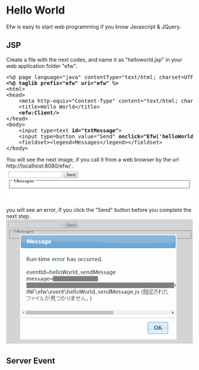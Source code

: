 <H1>Hello World</H1>

Efw is easy to start web programming if you know Javascript & JQuery.

<h2>JSP</h2>
Create a file with the next codes, and name it as "helloworld.jsp" in your web application folder "efw".
<pre>
&lt;%@ page language=&quot;java&quot; contentType=&quot;text/html; charset=UTF-8&quot; pageEncoding=&quot;UTF-8&quot;%&gt;
<b>&lt;%@ taglib prefix=&quot;efw&quot; uri=&quot;efw&quot; %&gt;</b>
&lt;html&gt;
&lt;head&gt;
	&lt;meta http-equiv=&quot;Content-Type&quot; content=&quot;text/html; charset=UTF-8&quot;&gt;
	&lt;title&gt;Hello World&lt;/title&gt;
	<b>&lt;efw:Client/&gt;</b>
&lt;/head&gt;
&lt;body&gt;
	&lt;input type=text <b>id=&quot;txtMessage&quot;</b>&gt;
	&lt;input type=button value=&quot;Send&quot; <b>onclick="Efw('helloWorld_sendMessage')"</b>&gt;
	&lt;fieldset&gt;&lt;legend&gt;Messages&lt;/legend&gt;&lt;/fieldset&gt;
&lt;/body&gt;
</pre>

You will see the next image, if you call it from a web browser by the url http://localhost:8080/efw/ .<br>
<img src="hello_world_jsp1.png"><br>

you will see an error, if you click the "Send" button before you complete the next step.<br>
<img src="hello_world_jsp2.png"><br>

<h2>Server Event</h2>


